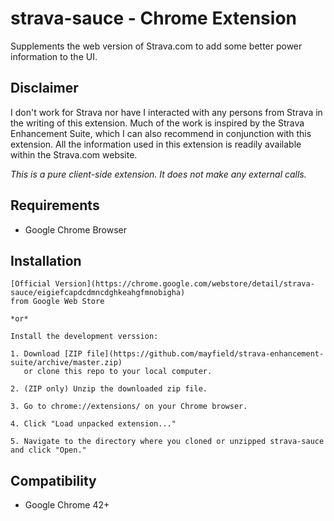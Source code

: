 strava-sauce - Chrome Extension
===========

Supplements the web version of Strava.com to add some better power
information to the UI.

Disclaimer
--------

I don't work for Strava nor have I interacted with any persons from
Strava in the writing of this extension.  Much of the work is
inspired by the Strava Enhancement Suite, which I can also recommend
in conjunction with this extension.  All the information used in this
extension is readily available within the Strava.com website. 

*This is a pure client-side extension. It does not make any external calls.*


Requirements
--------

* Google Chrome Browser


Installation
--------

    [Official Version](https://chrome.google.com/webstore/detail/strava-sauce/eigiefcapdcdmncdghkeahgfmnobigha)
    from Google Web Store

    *or*

    Install the development verssion:
    
    1. Download [ZIP file](https://github.com/mayfield/strava-enhancement-suite/archive/master.zip)
       or clone this repo to your local computer.

    2. (ZIP only) Unzip the downloaded zip file.

    3. Go to chrome://extensions/ on your Chrome browser.

    4. Click "Load unpacked extension..."

    5. Navigate to the directory where you cloned or unzipped strava-sauce and click "Open."
    

Compatibility
--------

* Google Chrome 42+
